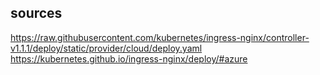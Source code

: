 ## sources
https://raw.githubusercontent.com/kubernetes/ingress-nginx/controller-v1.1.1/deploy/static/provider/cloud/deploy.yaml
https://kubernetes.github.io/ingress-nginx/deploy/#azure